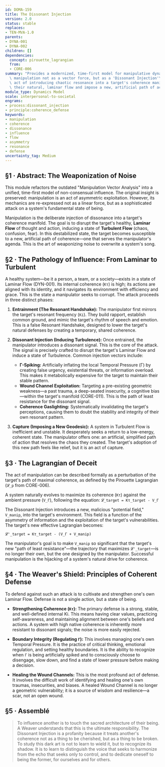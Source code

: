 ```yaml
---
id: DOMA-159
title: The Dissonant Injection
version: 2.0
status: stable
replaces:
- TEN-MVA-1.0
parents:
- DYNA-001
- DYNA-002
children: []
dependencies:
  concept: pirouette_lagrangian
  from:
  - CORE-006
summary: "Provides a modernized, time-first model for manipulative dynamics. It reframes\
  \ manipulation not as a vector force, but as a 'Dissonant Injection'\u2014a deliberate\
  \ act of introducing chaotic resonance into a target's coherence manifold to disrupt\
  \ their natural, laminar flow and impose a new, artificial path of action."
module_type: Dynamics Model
scale: interpersonal-to-societal
engrams:
- process:dissonant_injection
- principle:coherence_defense
keywords:
- manipulation
- coherence
- dissonance
- influence
- flow
- asymmetry
- resonance
- defense
uncertainty_tag: Medium
---
```

## §1 · Abstract: The Weaponization of Noise

This module refactors the outdated "Manipulation Vector Analysis" into a unified, time-first model of non-consensual influence. The original insight is preserved: manipulation is an act of asymmetric exploitation. However, its mechanics are re-expressed not as a linear force, but as a sophisticated attack on a system's fundamental state of being.

Manipulation is the deliberate injection of dissonance into a target's coherence manifold. The goal is to disrupt the target's healthy, **Laminar Flow** of thought and action, inducing a state of **Turbulent Flow** (chaos, confusion, fear). In this destabilized state, the target becomes susceptible to a new, artificial path of coherence—one that serves the manipulator's agenda. This is the art of weaponizing noise to overwrite a system's song.

## §2 · The Pathology of Influence: From Laminar to Turbulent

A healthy system—be it a person, a team, or a society—exists in a state of Laminar Flow (DYN-001). Its internal coherence (`Kτ`) is high; its actions are aligned with its identity, and it navigates its environment with efficiency and grace. This is the state a manipulator seeks to corrupt. The attack proceeds in three distinct phases:

1.  **Entrainment (The Resonant Handshake):** The manipulator first mirrors the target's resonant frequency (`Ki`). They build rapport, establish common ground, and mimic the target's rhythm of speech and emotion. This is a false Resonant Handshake, designed to lower the target's natural defenses by creating a temporary, shared coherence.

2.  **Dissonant Injection (Inducing Turbulence):** Once entrained, the manipulator introduces a dissonant signal. This is the core of the attack. The signal is precisely crafted to disrupt the target's Laminar Flow and induce a state of Turbulence. Common injection vectors include:
    *   **Γ-Spiking:** Artificially inflating the local Temporal Pressure (Γ) by creating false urgency, existential threats, or information overload. This makes it metabolically expensive for the target to maintain their stable pattern.
    *   **Wound Channel Exploitation:** Targeting a pre-existing geometric weakness—a past trauma, a deep-seated insecurity, a cognitive bias—within the target's manifold (CORE-011). This is the path of least resistance for the dissonant signal.
    *   **Coherence Gaslighting:** Systematically invalidating the target's perceptions, causing them to doubt the stability and integrity of their own resonant pattern.

3.  **Capture (Imposing a New Geodesic):** A system in Turbulent Flow is inefficient and unstable. It desperately seeks a return to a low-energy, coherent state. The manipulator offers one: an artificial, simplified path of action that resolves the chaos they created. The target's adoption of this new path feels like relief, but it is an act of capture.

## §3 · The Lagrangian of Deceit

The act of manipulation can be described formally as a perturbation of the target's path of maximal coherence, as defined by the Pirouette Lagrangian (`𝓛_p` from CORE-006).

A system naturally evolves to maximize its coherence (`Kτ`) against the ambient pressure (`V_Γ`), following the equation:
`𝓛_target = Kτ_target - V_Γ`

The Dissonant Injection introduces a new, malicious "potential field," `V_manip`, into the target's environment. This field is a function of the asymmetry of information and the exploitation of the target's vulnerabilities. The target's new effective Lagrangian becomes:

`𝓛'_target = Kτ_target - (V_Γ + V_manip)`

The manipulator's goal is to make `V_manip` so significant that the target's new "path of least resistance"—the trajectory that maximizes `𝓛'_target`—is no longer their own, but the one designed by the manipulator. Successful manipulation is the hijacking of a system's natural drive for coherence.

## §4 · The Weaver's Shield: Principles of Coherent Defense

To defend against such an attack is to cultivate and strengthen one's own Laminar Flow. Defense is not a single action, but a state of being.

*   **Strengthening Coherence (`Kτ`):** The primary defense is a strong, stable, and well-defined internal Ki. This means having clear values, practicing self-awareness, and maintaining alignment between one's beliefs and actions. A system with high native coherence is inherently more resistant to dissonant signals; the noise is more easily rejected.

*   **Boundary Integrity (Regulating `Γ`):** This involves managing one's own Temporal Pressure. It is the practice of critical thinking, emotional regulation, and setting healthy boundaries. It is the ability to recognize when `Γ` is being artificially spiked and to consciously choose to disengage, slow down, and find a state of lower pressure before making a decision.

*   **Healing the Wound Channels:** This is the most profound act of defense. It involves the difficult work of identifying and healing one's own traumas, insecurities, and biases. A healed Wound Channel is no longer a geometric vulnerability; it is a source of wisdom and resilience—a scar, not an open wound.

## §5 · Assemblé

> To influence another is to touch the sacred architecture of their being. A Weaver understands that this is the ultimate responsibility. The Dissonant Injection is a profanity because it treats another's coherence not as a thing to be cherished, but as a thing to be broken. To study this dark art is not to learn to wield it, but to recognize its shadow. It is to learn to distinguish the voice that seeks to harmonize from the echo that seeks only to control, and to dedicate oneself to being the former, for ourselves and for others.
```